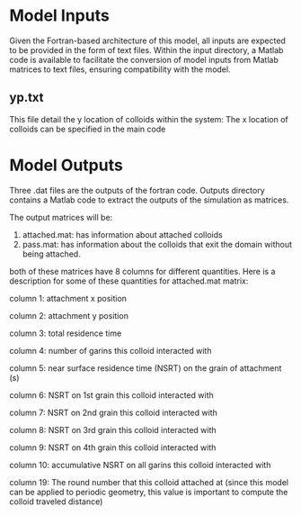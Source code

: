 # Model Inputs

Given the Fortran-based architecture of this model, all inputs are expected to be provided in the form of text files. Within the input directory, a Matlab code is available to facilitate the conversion of model inputs from Matlab matrices to text files, ensuring compatibility with the model.


## yp.txt

This file detail the y location of colloids within the system:
The x location of colloids can be specified in the main code


# Model Outputs

Three .dat files are the outputs of the fortran code. 
Outputs directory contains a Matlab code to extract the outputs of the simulation as matrices.

The output matrices will be:
1. attached.mat: has information about attached colloids
2. pass.mat: has information about the colloids that exit the domain without being attached.

both of these matrices have 8 columns for different quantities. Here is a description for some of these quantities for attached.mat matrix:


column 1: attachment x position

column 2: attachment y position

column 3: total residence time

column 4: number of garins this colloid interacted with

column 5: near surface residence time (NSRT) on the grain of attachment (s)

column 6: NSRT on 1st grain this colloid interacted with

column 7: NSRT on 2nd grain this colloid interacted with

column 8: NSRT on 3rd grain this colloid interacted with

column 9: NSRT on 4th grain this colloid interacted with

column 10: accumulative NSRT on all garins this colloid interacted with

column 19: The round number that this colloid attached at (since this model can be applied to periodic geometry, this value is important to compute the colloid traveled distance)

